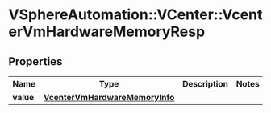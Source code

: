 # VSphereAutomation::VCenter::VcenterVmHardwareMemoryResp

## Properties
Name | Type | Description | Notes
------------ | ------------- | ------------- | -------------
**value** | [**VcenterVmHardwareMemoryInfo**](VcenterVmHardwareMemoryInfo.md) |  | 


